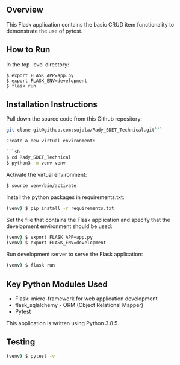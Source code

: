 ## Overview

This Flask application contains the basic CRUD item functionality to demonstrate the use of pytest.

## How to Run

In the top-level directory:

    $ export FLASK_APP=app.py
    $ export FLASK_ENV=development
    $ flask run

## Installation Instructions

Pull down the source code from this Github repository:

```sh
git clone git@github.com:sujala/Rady_SDET_Technical.git```

Create a new virtual environment:

```sh
$ cd Rady_SDET_Technical
$ python3 -m venv venv
```

Activate the virtual environment:

```sh
$ source venv/bin/activate
```

Install the python packages in requirements.txt:

```sh
(venv) $ pip install -r requirements.txt
```

Set the file that contains the Flask application and specify that the development environment should be used:

```sh
(venv) $ export FLASK_APP=app.py
(venv) $ export FLASK_ENV=development
```

Run development server to serve the Flask application:

```sh
(venv) $ flask run
```

## Key Python Modules Used

- Flask: micro-framework for web application development
- flask_sqlalchemy - ORM (Object Relational Mapper)
- Pytest

This application is written using Python 3.8.5.

## Testing

```sh
(venv) $ pytest -v
```
